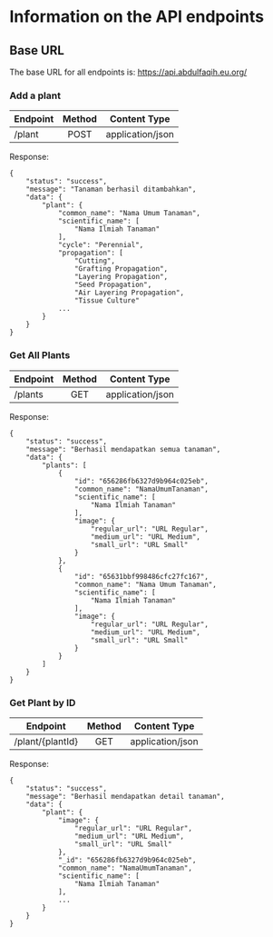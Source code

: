 # Information on the API endpoints

## Base URL
The base URL for all endpoints is: https://api.abdulfaqih.eu.org/

### Add a plant
| Endpoint      | Method        | Content Type    |
| ------------- |:-------------:|:-------------:  |
|   /plant      | POST          | application/json|

Response: 
```
{
    "status": "success",
    "message": "Tanaman berhasil ditambahkan",
    "data": {
        "plant": {
            "common_name": "Nama Umum Tanaman",
            "scientific_name": [
                "Nama Ilmiah Tanaman"
            ],
            "cycle": "Perennial",
            "propagation": [
                "Cutting",
                "Grafting Propagation",
                "Layering Propagation",
                "Seed Propagation",
                "Air Layering Propagation",
                "Tissue Culture"
            ...
        }
    }
}
```

### Get All Plants
| Endpoint      | Method        | Content Type    |
| ------------- |:-------------:|:-------------:  |
|   /plants     | GET           | application/json|

Response: 
```
{
    "status": "success",
    "message": "Berhasil mendapatkan semua tanaman",
    "data": {
        "plants": [
            {
                "id": "656286fb6327d9b964c025eb",
                "common_name": "NamaUmumTanaman",
                "scientific_name": [
                    "Nama Ilmiah Tanaman"
                ],
                "image": {
                    "regular_url": "URL Regular",
                    "medium_url": "URL Medium",
                    "small_url": "URL Small"
                }
            },
            {
                "id": "65631bbf998486cfc27fc167",
                "common_name": "Nama Umum Tanaman",
                "scientific_name": [
                    "Nama Ilmiah Tanaman"
                ],
                "image": {
                    "regular_url": "URL Regular",
                    "medium_url": "URL Medium",
                    "small_url": "URL Small"
                }
            }
        ]
    }
}
```

### Get Plant by ID
| Endpoint        | Method        | Content Type    |
| -------------   |:-------------:|:-------------:  |
| /plant/{plantId}| GET           | application/json|

Response: 
```
{
    "status": "success",
    "message": "Berhasil mendapatkan detail tanaman",
    "data": {
        "plant": {
            "image": {
                "regular_url": "URL Regular",
                "medium_url": "URL Medium",
                "small_url": "URL Small"
            },
            "_id": "656286fb6327d9b964c025eb",
            "common_name": "NamaUmumTanaman",
            "scientific_name": [
                "Nama Ilmiah Tanaman"
            ],
            ...
        }
    }
}
```
